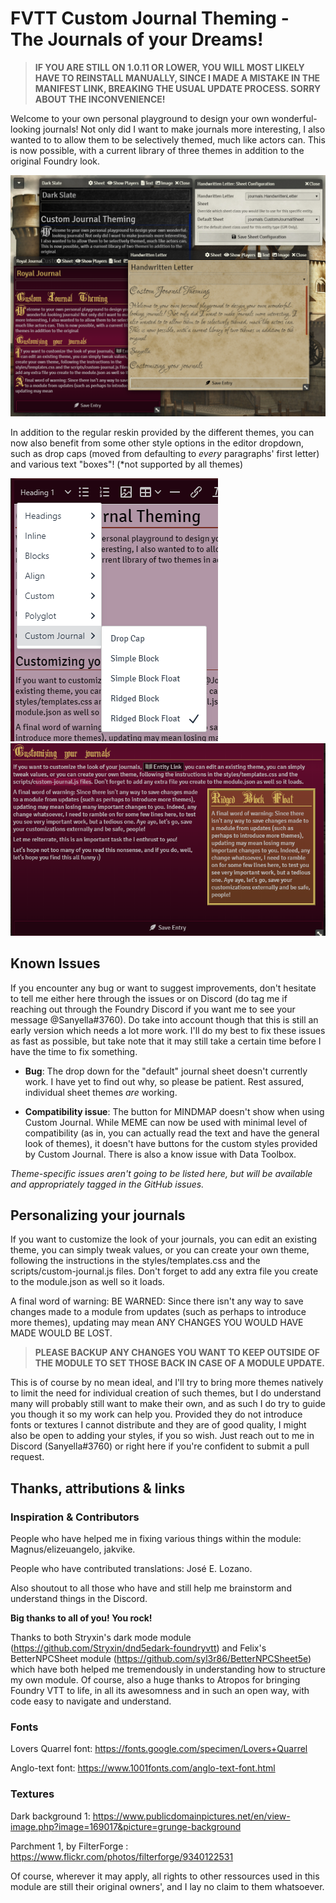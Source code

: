 # FVTT Custom Journal Theming - The Journals of your Dreams!

> **IF YOU ARE STILL ON 1.0.11 OR LOWER, YOU WILL MOST LIKELY HAVE TO REINSTALL MANUALLY, SINCE I MADE A MISTAKE IN THE MANIFEST LINK, BREAKING THE USUAL UPDATE PROCESS. SORRY ABOUT THE INCONVENIENCE!**

Welcome to your own personal playground to design your own wonderful-looking journals! 
Not only did I want to make journals more interesting, I also wanted to to allow them
to be selectively themed, much like actors can. This is now possible, with a current 
library of three themes in addition to the original Foundry look.

![Preview](https://github.com/Sanyella/FVTT-Custom-Journal-Theming/raw/master/custom-journal.png)

In addition to the regular reskin provided by the different themes, you can now also benefit from some other style options in the editor dropdown, such as drop caps (moved from defaulting to *every* paragraphs' first letter) and various text "boxes"! (*not supported by all themes)

![Additional Options](https://github.com/Sanyella/FVTT-Custom-Journal-Theming/raw/master/custom-journal_more-options.png)
![Block Demo](https://github.com/Sanyella/FVTT-Custom-Journal-Theming/raw/master/custom-journal_block-demo.png)

## Known Issues

If you encounter any bug or want to suggest improvements, don't hesitate to tell me either 
here through the issues or on Discord (do tag me if reaching out through the Foundry Discord
if you want me to see your message @Sanyella#3760). Do take into account though that this is
still an early version which needs a lot more work. I'll do my best to fix these issues as 
fast as possible, but take note that it may still take a certain time before I have the time 
to fix something.

- **Bug**: The drop down for the "default" journal sheet doesn't currently work. I have yet to 
find out why, so please be patient. Rest assured, individual sheet themes *are* working.

- **Compatibility issue**: The button for MINDMAP doesn't show when using Custom Journal. While MEME can now be used with minimal level of compatibility (as in, you can actually read the text and have the general look of themes), it doesn't have buttons for the custom styles provided by Custom Journal. There is also a know issue with Data Toolbox.

*Theme-specific issues aren't going to be listed here, but will be available and appropriately 
tagged in the GitHub issues.*

## Personalizing your journals

If you want to customize the look of your journals, you can edit an existing theme,
you can simply tweak values, or you can create your own theme, following the instructions
in the styles/templates.css and the scripts/custom-journal.js files. Don't forget to add
any extra file you create to the module.json as well so it loads.

A final word of warning:
BE WARNED: Since there isn't any way to save changes made to a module from updates
(such as perhaps to introduce more themes), updating may mean ANY CHANGES YOU WOULD HAVE MADE WOULD BE LOST.

> **PLEASE BACKUP ANY CHANGES YOU WANT TO KEEP OUTSIDE OF THE MODULE TO SET THOSE BACK IN CASE OF A MODULE UPDATE.**

This is of course by no mean ideal, and I'll try to bring more themes natively to limit the 
need for individual creation of such themes, but I do understand many will probably still 
want to make their own, and as such I do try to guide you though it so my work can help you.
Provided they do not introduce fonts or textures I cannot distribute and they are of good quality,
I might also be open to adding your styles, if you so wish. Just reach out to me in Discord 
(Sanyella#3760) or right here if you're confident to submit a pull request.

## Thanks, attributions & links

### Inspiration & Contributors

People who have helped me in fixing various things within the module: Magnus/elizeuangelo, jakvike.

People who have contributed translations: José E. Lozano.

Also shoutout to all those who have and still help me brainstorm and understand things in the Discord.

**Big thanks to all of you! You rock!**

Thanks to both Stryxin's dark mode module (https://github.com/Stryxin/dnd5edark-foundryvtt)
and Felix's BetterNPCSheet module (https://github.com/syl3r86/BetterNPCSheet5e)
which have both helped me tremendously in understanding how to structure my own
module. Of course, also a huge thanks to Atropos for bringing Foundry VTT to life, in all its
awesomness and in such an open way, with code easy to navigate and understand.

### Fonts

Lovers Quarrel font: https://fonts.google.com/specimen/Lovers+Quarrel

Anglo-text font: https://www.1001fonts.com/anglo-text-font.html
  
### Textures

Dark background 1: https://www.publicdomainpictures.net/en/view-image.php?image=169017&picture=grunge-background
    
Parchment 1, by FilterForge : https://www.flickr.com/photos/filterforge/9340122531

Of course, wherever it may apply, all rights to other ressources used in this module are still their original owners', and I lay no claim to them whatsoever. 
